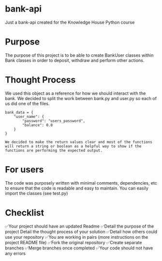 # bank-api
Just a bank-api created for the Knowledge House Python course
# Purpose
The purpose of this project is to be able to create BankUser classes within Bank classes in order to deposit, withdraw and perform other actions.
# Thought Process
We used this object as a reference for how we should interact with the bank. We decided to split the work between bank.py and user.py so each of us did one of the files.
```
bank_data = {
    "user_name": {
        "password": "users_password",
        "balance": 0.0
    }
}

We decided to make the return values clear and most of the functions will return a string or boolean as a helpful way to show if the functions are performing the expected output.
```
# For users
The code was purposely written with minimal comments, dependencies, etc to ensure that the code is readable and easy to maintain. You can easily import the classes (see test.py)
# Checklist
✅Your project should have an updated Readme
✅Detail the purpose of the project
Detail the thought process of your solution
✅Detail how others could use your repository
✅You are working in pairs (more instructions on the project README file)
✅Fork the original repository 
✅Create separate branches
✅Merge branches once completed
✅Your code should not have any errors